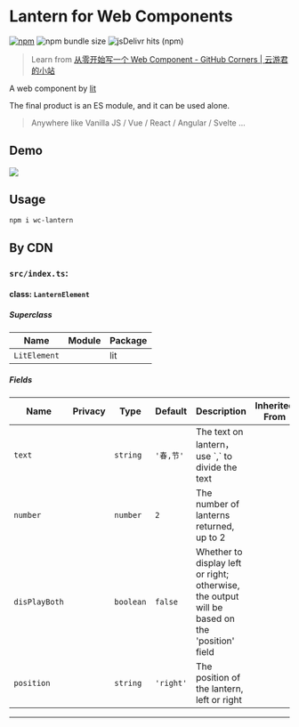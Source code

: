 # Lantern for Web Components

[![npm](https://img.shields.io/npm/v/wc-lantern)](https://www.npmjs.com/package/wc-lantern)
![npm bundle size](https://img.shields.io/bundlephobia/minzip/wc-lantern)
![jsDelivr hits (npm)](https://img.shields.io/jsdelivr/npm/hy/wc-lantern)

> Learn from [从零开始写一个 Web Component - GitHub Corners | 云游君的小站](https://www.yunyoujun.cn/posts/how-to-write-a-web-component/)

A web component by [lit](https://github.com/lit/lit)

The final product is an ES module, and it can be used alone.

> Anywhere like Vanilla JS / Vue / React / Angular / Svelte ...

## Demo

![](https://gitee.com/wibus/blog-assets-goo/raw/master/asset-pic/202201311306672.png)

## Usage

```bash
npm i wc-lantern
```

## By CDN



<!-- wc-api:start -->
<!-- prettier-ignore-start -->
<!-- markdownlint-disable -->
### `src/index.ts`:

#### class: `LanternElement`

##### Superclass

| Name         | Module | Package |
| ------------ | ------ | ------- |
| `LitElement` |        | lit     |

##### Fields

| Name          | Privacy | Type      | Default   | Description                                                                                   | Inherited From |
| ------------- | ------- | --------- | --------- | --------------------------------------------------------------------------------------------- | -------------- |
| `text`        |         | `string`  | `'春,节'`   | The text on lantern，use \`,\` to divide the text                                              |                |
| `number`      |         | `number`  | `2`       | The number of lanterns returned, up to 2                                                      |                |
| `disPlayBoth` |         | `boolean` | `false`   | Whether to display left or right; otherwise, the output will be based on the 'position' field |                |
| `position`    |         | `string`  | `'right'` | The position of the lantern, left or right                                                    |                |

<hr/>

<!-- markdownlint-restore -->
<!-- prettier-ignore-end -->
<!-- wc-api:end -->